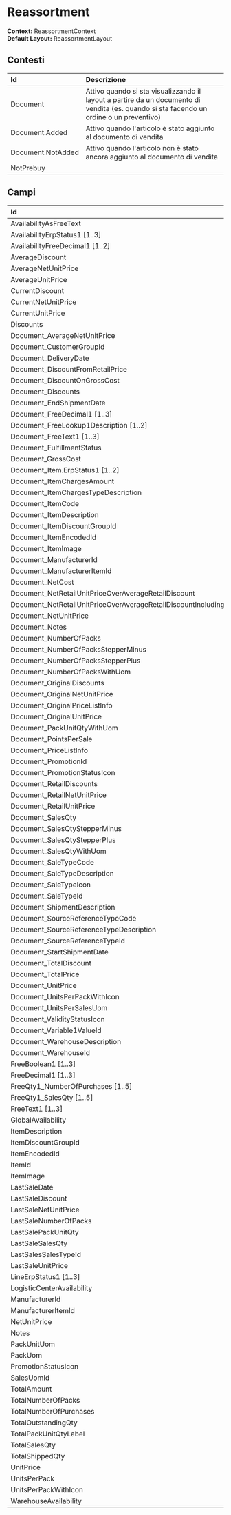 # Reassortment

**Context:** ReassortmentContext  
**Default Layout:** ReassortmentLayout

## Contesti

| Id | Descrizione |
| :--- | :--- |
| Document | Attivo quando si sta visualizzando il layout a partire da un documento di vendita \(es. quando si sta facendo un ordine o un preventivo\) |
| Document.Added | Attivo quando l'articolo è stato aggiunto al documento di vendita |
| Document.NotAdded | Attivo quando l'articolo non è stato ancora aggiunto al documento di vendita |
| NotPrebuy |  |

## Campi

| Id | Descrizione |
| :--- | :--- |
| AvailabilityAsFreeText |  |
| AvailabilityErpStatus1 \[1..3\] |  |
| AvailabilityFreeDecimal1 \[1..2\] |  |
| AverageDiscount |  |
| AverageNetUnitPrice |  |
| AverageUnitPrice |  |
| CurrentDiscount |  |
| CurrentNetUnitPrice |  |
| CurrentUnitPrice |  |
| Discounts |  |
| Document\_AverageNetUnitPrice |  |
| Document\_CustomerGroupId |  |
| Document\_DeliveryDate |  |
| Document\_DiscountFromRetailPrice |  |
| Document\_DiscountOnGrossCost |  |
| Document\_Discounts |  |
| Document\_EndShipmentDate |  |
| Document\_FreeDecimal1 \[1..3\] |  |
| Document\_FreeLookup1Description \[1..2\] |  |
| Document\_FreeText1 \[1..3\] |  |
| Document\_FulfillmentStatus |  |
| Document\_GrossCost |  |
| Document\_Item.ErpStatus1 \[1..2\] |  |
| Document\_ItemChargesAmount |  |
| Document\_ItemChargesTypeDescription |  |
| Document\_ItemCode |  |
| Document\_ItemDescription |  |
| Document\_ItemDiscountGroupId |  |
| Document\_ItemEncodedId |  |
| Document\_ItemImage |  |
| Document\_ManufacturerId |  |
| Document\_ManufacturerItemId |  |
| Document\_NetCost |  |
| Document\_NetRetailUnitPriceOverAverageRetailDiscount |  |
| Document\_NetRetailUnitPriceOverAverageRetailDiscountIncludingVat |  |
| Document\_NetUnitPrice |  |
| Document\_Notes |  |
| Document\_NumberOfPacks |  |
| Document\_NumberOfPacksStepperMinus |  |
| Document\_NumberOfPacksStepperPlus |  |
| Document\_NumberOfPacksWithUom |  |
| Document\_OriginalDiscounts |  |
| Document\_OriginalNetUnitPrice |  |
| Document\_OriginalPriceListInfo |  |
| Document\_OriginalUnitPrice |  |
| Document\_PackUnitQtyWithUom |  |
| Document\_PointsPerSale |  |
| Document\_PriceListInfo |  |
| Document\_PromotionId |  |
| Document\_PromotionStatusIcon |  |
| Document\_RetailDiscounts |  |
| Document\_RetailNetUnitPrice |  |
| Document\_RetailUnitPrice |  |
| Document\_SalesQty |  |
| Document\_SalesQtyStepperMinus |  |
| Document\_SalesQtyStepperPlus |  |
| Document\_SalesQtyWithUom |  |
| Document\_SaleTypeCode |  |
| Document\_SaleTypeDescription |  |
| Document\_SaleTypeIcon |  |
| Document\_SaleTypeId |  |
| Document\_ShipmentDescription |  |
| Document\_SourceReferenceTypeCode |  |
| Document\_SourceReferenceTypeDescription |  |
| Document\_SourceReferenceTypeId |  |
| Document\_StartShipmentDate |  |
| Document\_TotalDiscount |  |
| Document\_TotalPrice |  |
| Document\_UnitPrice |  |
| Document\_UnitsPerPackWithIcon |  |
| Document\_UnitsPerSalesUom |  |
| Document\_ValidityStatusIcon |  |
| Document\_Variable1ValueId |  |
| Document\_WarehouseDescription |  |
| Document\_WarehouseId |  |
| FreeBoolean1 \[1..3\] |  |
| FreeDecimal1 \[1..3\] |  |
| FreeQty1\_NumberOfPurchases \[1..5\] |  |
| FreeQty1\_SalesQty \[1..5\] |  |
| FreeText1 \[1..3\] |  |
| GlobalAvailability |  |
| ItemDescription |  |
| ItemDiscountGroupId |  |
| ItemEncodedId |  |
| ItemId |  |
| ItemImage |  |
| LastSaleDate |  |
| LastSaleDiscount |  |
| LastSaleNetUnitPrice |  |
| LastSaleNumberOfPacks |  |
| LastSalePackUnitQty |  |
| LastSaleSalesQty |  |
| LastSalesSalesTypeId |  |
| LastSaleUnitPrice |  |
| LineErpStatus1 \[1..3\] |  |
| LogisticCenterAvailability |  |
| ManufacturerId |  |
| ManufacturerItemId |  |
| NetUnitPrice |  |
| Notes |  |
| PackUnitUom |  |
| PackUom |  |
| PromotionStatusIcon |  |
| SalesUomId |  |
| TotalAmount |  |
| TotalNumberOfPacks |  |
| TotalNumberOfPurchases |  |
| TotalOutstandingQty |  |
| TotalPackUnitQtyLabel |  |
| TotalSalesQty |  |
| TotalShippedQty |  |
| UnitPrice |  |
| UnitsPerPack |  |
| UnitsPerPackWithIcon |  |
| WarehouseAvailability |  |


